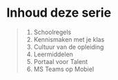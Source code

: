 # Inhoud deze serie

> 1. Schoolregels
> 2. Kennismaken met je klas
> 3. Cultuur van de opleiding
> 4. Leermiddelen
> 5. Portaal voor Talent
> 6. MS Teams op Mobiel

                            

                            

<!--- ------------ DIT COMMENTAAR LATEN STAAN AUB ------------
*
*
------------ eagle ref:1682757781 ------------*
*
-->